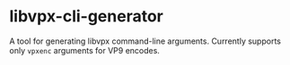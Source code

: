 libvpx-cli-generator
====================

A tool for generating libvpx command-line arguments. Currently supports only
`vpxenc` arguments for VP9 encodes.